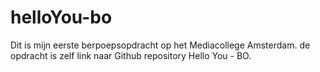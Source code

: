 # helloYou-bo

Dit is mijn eerste berpoepsopdracht op het Mediacollege Amsterdam. de opdracht is zelf link naar Github repository Hello You - BO.